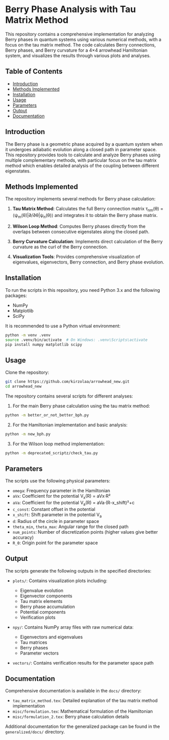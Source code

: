 # Berry Phase Analysis with Tau Matrix Method

This repository contains a comprehensive implementation for analyzing Berry phases in quantum systems using various numerical methods, with a focus on the tau matrix method. The code calculates Berry connections, Berry phases, and Berry curvature for a 4×4 arrowhead Hamiltonian system, and visualizes the results through various plots and analyses.

## Table of Contents
- [Introduction](#introduction)
- [Methods Implemented](#methods-implemented)
- [Installation](#installation)
- [Usage](#usage)
- [Parameters](#parameters)
- [Output](#output)
- [Documentation](#documentation)

## Introduction

The Berry phase is a geometric phase acquired by a quantum system when it undergoes adiabatic evolution along a closed path in parameter space. This repository provides tools to calculate and analyze Berry phases using multiple complementary methods, with particular focus on the tau matrix method which enables detailed analysis of the coupling between different eigenstates.

## Methods Implemented

The repository implements several methods for Berry phase calculation:

1. **Tau Matrix Method**: Calculates the full Berry connection matrix τ<sub>nm</sub>(θ) = ⟨ψ<sub>m</sub>(θ)|∂/∂θ|ψ<sub>n</sub>(θ)⟩ and integrates it to obtain the Berry phase matrix.

2. **Wilson Loop Method**: Computes Berry phases directly from the overlaps between consecutive eigenstates along the closed path.

3. **Berry Curvature Calculation**: Implements direct calculation of the Berry curvature as the curl of the Berry connection.

4. **Visualization Tools**: Provides comprehensive visualization of eigenvalues, eigenvectors, Berry connection, and Berry phase evolution.

## Installation

To run the scripts in this repository, you need Python 3.x and the following packages:
- NumPy
- Matplotlib
- SciPy

It is recommended to use a Python virtual environment:

```bash
python -m venv .venv
source .venv/bin/activate  # On Windows: .venv\Scripts\activate
pip install numpy matplotlib scipy
```

## Usage

Clone the repository:

```bash
git clone https://github.com/kirzolaa/arrowhead_new.git
cd arrowhead_new
```

The repository contains several scripts for different analyses:

1. For the main Berry phase calculation using the tau matrix method:
```bash
python -m better_or_not_better_bph.py
```

2. For the Hamiltonian implementation and basic analysis:
```bash
python -m new_bph.py
```

3. For the Wilson loop method implementation:
```bash
python -m deprecated_scriptz/check_tau.py
```

## Parameters

The scripts use the following physical parameters:

- `omega`: Frequency parameter in the Hamiltonian
- `aVx`: Coefficient for the potential V<sub>x</sub>(R) = aVx·R²
- `aVa`: Coefficient for the potential V<sub>a</sub>(R) = aVa·(R-x_shift)²+c
- `c_const`: Constant offset in the potential
- `x_shift`: Shift parameter in the potential V<sub>a</sub>
- `d`: Radius of the circle in parameter space
- `theta_min`, `theta_max`: Angular range for the closed path
- `num_points`: Number of discretization points (higher values give better accuracy)
- `R_0`: Origin point for the parameter space

## Output

The scripts generate the following outputs in the specified directories:

- `plots/`: Contains visualization plots including:
  - Eigenvalue evolution
  - Eigenvector components
  - Tau matrix elements
  - Berry phase accumulation
  - Potential components
  - Verification plots

- `npy/`: Contains NumPy array files with raw numerical data:
  - Eigenvectors and eigenvalues
  - Tau matrices
  - Berry phases
  - Parameter vectors

- `vectors/`: Contains verification results for the parameter space path

## Documentation

Comprehensive documentation is available in the `docs/` directory:

- `tau_matrix_method.tex`: Detailed explanation of the tau matrix method implementation
- `misc/formulation.tex`: Mathematical formulation of the Hamiltonian
- `misc/formulation_2.tex`: Berry phase calculation details

Additional documentation for the generalized package can be found in the `generalized/docs/` directory.